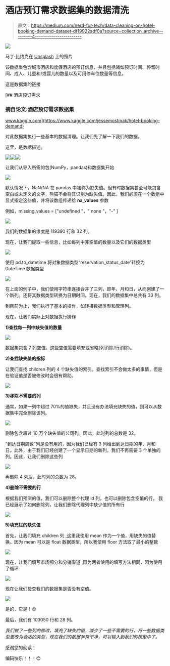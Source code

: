 # 酒店预订需求数据集的数据清洗

> 原文：<https://medium.com/nerd-for-tech/data-cleaning-on-hotel-booking-demand-dataset-df19922adf0a?source=collection_archive---------4----------------------->

![](img/ca3e5c5080b6b45a3bc2b4f01f5f1810.png)

马丁·比约克在 [Unsplash](https://unsplash.com?utm_source=medium&utm_medium=referral) 上的照片

该数据集包含城市酒店和度假酒店的预订信息，并且包括诸如预订时间、停留时间、成人、儿童和/或婴儿的数量以及可用停车位数量等信息。

这是数据集的链接

[](https://www.kaggle.com/jessemostipak/hotel-booking-demand) [## 酒店预订需求

### 摘自论文:酒店预订需求数据集

www.kaggle.com](https://www.kaggle.com/jessemostipak/hotel-booking-demand) 

对此数据集执行一些基本的数据清理。让我们先了解一下我们的数据。

这里，是数据描述。

![](img/fdb66c744e577ed776889edcacd4b57a.png)![](img/9cb476b70434603c4cf406806d6fff0d.png)![](img/8b463f0bc2b93e5c380fd8263c8ff405.png)

让我们从导入所需的包(NumPy，pandas)和数据集开始

![](img/06424bfa1bf2d7b957fa49749a37c186.png)

默认情况下，NaN/NA 在 pandas 中被称为缺失值。但有时数据集甚至可能包含空白或未定义的文字，熊猫不会将其识别为缺失值。因此，我们必须在一个数组中显式指定这些值，并将该数组传递给 **na_values** 参数

例如，missing_values = ["undefined "，" none "，"-" ]

![](img/2d4d691258a653d53f13cda5f9c070c3.png)

我们的数据集的维度是 119390 行和 32 列。

现在，让我们提取一些信息，比如每列中非空值的数量以及它们的数据类型

![](img/69623ae8c0856abd988e2ea04216a981.png)

使用 pd.to_datetime 将对象数据类型“reservation_status_date”转换为 DateTime 数据类型

![](img/0399b4308de73c34b9d1408153b96953.png)

在上面的例子中，我们使用字符串连接合并了三列，即年、月和日，从而创建了一个新列。还将其数据类型转换为日期时间。现在，我们的数据集中总共有 33 列。

到目前为止，我们执行了基本的操作，如转换数据类型和管理列。

现在，让我们实际上对数据执行操作

**1)查找每一列中缺失值的数量**

![](img/1d681b624b673c8a6269668cd2b42d1a.png)

数据集包含 7 列空值。这些空值需要填充或省略(列消除/行消除)。

**2)查找缺失值的指标**

让我们查找 children 列的 4 个缺失值的索引。查找索引不会做太多的事情，但是在验证值是否被修改时会很有帮助。

![](img/4a1394fe08c792bbf344b3277cdb1e49.png)

**3)移除不需要的列**

通常，如果一列中超过 70%的值缺失，并且没有办法填充缺失的值，则可以从数据集中完全删除该列。

![](img/bc912360502f2661202b714718fdda1f.png)

删除包含超过 10 万个缺失值的公司列。因此，此时列的总数是 32。

“到达日期周数”列是没有用的，因为我们已经有 3 列给出到达日期的年、月和日。此外，由于我们已经创建了一个显示日期的新列，我们不再需要 3 个单独的列。因此，让我们删除这些列

![](img/0cdfe9db00c3e55b54d654af88475e15.png)

再删除 4 列后，此时列的总数为 28。

**4)删除不需要的行**

根据我们预测的值，我们可以删除整个代理 id 列，也可以删除包含空值的行。
我已经展示了如何删除列，让我们删除代理列中缺少值的所有行

![](img/8225f91765acf32e43ec2c89be88442c.png)

**5)填充栏的缺失值**

首先，让我们填充 children 列
,这里我使用 mean 作为一个值，用缺失的值替换。因为 mean 可以是 float 数据类型，所以我使用 floor 方法取了最小的整数

![](img/e6c9e3bfaea857c186971490eae45ec6.png)

现在，让我们填写市场细分和分销渠道
,因为两者使用的填写方法相同，因为使用了循环

![](img/f4200c91a05c3ab5510c12aedb3d1413.png)

现在让我们检查我们的数据集是否没有空值。

![](img/b862ea884331d81e1a0aeb248abbc720.png)

是的，它是！😊

最后，我们有 103050 行和 28 列。

*我们做了一些列的修改，填充了缺失的值，减少了一些不需要的行，将一些数据类型更改为合适的类型，现在我们的数据非常干净，可以输入到我们的模型中了。*

感谢您的阅读！

编码快乐！！！😊